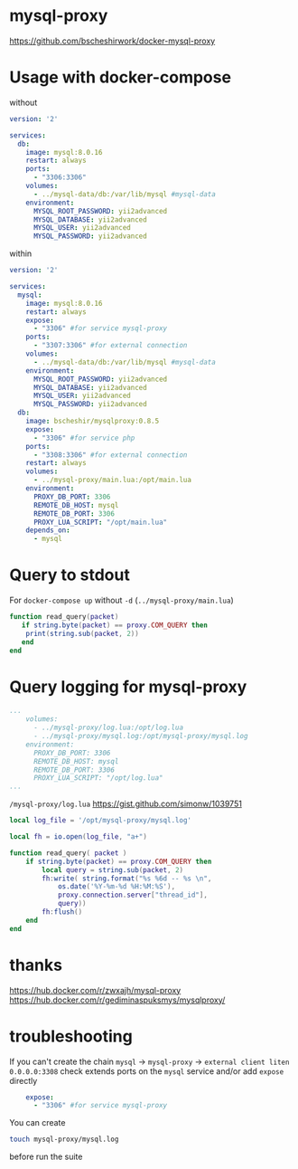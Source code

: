 # mysql-proxy
https://github.com/bscheshirwork/docker-mysql-proxy

# Usage with docker-compose

without
```yml
version: '2'

services:
  db:
    image: mysql:8.0.16
    restart: always
    ports:
      - "3306:3306"
    volumes:
      - ../mysql-data/db:/var/lib/mysql #mysql-data
    environment:
      MYSQL_ROOT_PASSWORD: yii2advanced
      MYSQL_DATABASE: yii2advanced
      MYSQL_USER: yii2advanced
      MYSQL_PASSWORD: yii2advanced
```

within
```yml
version: '2'

services:
  mysql:
    image: mysql:8.0.16
    restart: always
    expose:
      - "3306" #for service mysql-proxy
    ports:
      - "3307:3306" #for external connection
    volumes:
      - ../mysql-data/db:/var/lib/mysql #mysql-data
    environment:
      MYSQL_ROOT_PASSWORD: yii2advanced
      MYSQL_DATABASE: yii2advanced
      MYSQL_USER: yii2advanced
      MYSQL_PASSWORD: yii2advanced
  db:
    image: bscheshir/mysqlproxy:0.8.5
    expose:
      - "3306" #for service php
    ports:
      - "3308:3306" #for external connection
    restart: always
    volumes: 
      - ../mysql-proxy/main.lua:/opt/main.lua
    environment:
      PROXY_DB_PORT: 3306
      REMOTE_DB_HOST: mysql
      REMOTE_DB_PORT: 3306
      PROXY_LUA_SCRIPT: "/opt/main.lua"
    depends_on:
      - mysql
```

# Query to stdout
For `docker-compose up` without `-d` (`../mysql-proxy/main.lua`)
```lua
function read_query(packet)
   if string.byte(packet) == proxy.COM_QUERY then
	print(string.sub(packet, 2))
   end
end
```

# Query logging for mysql-proxy 

```yml
...
    volumes:
      - ../mysql-proxy/log.lua:/opt/log.lua
      - ../mysql-proxy/mysql.log:/opt/mysql-proxy/mysql.log
    environment:
      PROXY_DB_PORT: 3306
      REMOTE_DB_HOST: mysql
      REMOTE_DB_PORT: 3306
      PROXY_LUA_SCRIPT: "/opt/log.lua"
...
```

`/mysql-proxy/log.lua` https://gist.github.com/simonw/1039751
```lua
local log_file = '/opt/mysql-proxy/mysql.log'

local fh = io.open(log_file, "a+")

function read_query( packet )
    if string.byte(packet) == proxy.COM_QUERY then
        local query = string.sub(packet, 2)
        fh:write( string.format("%s %6d -- %s \n", 
            os.date('%Y-%m-%d %H:%M:%S'), 
            proxy.connection.server["thread_id"], 
            query)) 
        fh:flush()
    end
end
```
# thanks

https://hub.docker.com/r/zwxajh/mysql-proxy
https://hub.docker.com/r/gediminaspuksmys/mysqlproxy/

# troubleshooting
If you can't create the chain `mysql` -> `mysql-proxy` -> `external client liten 0.0.0.0:3308`
check extends ports on the `mysql` service and/or add `expose` directly
```yml
    expose:
      - "3306" #for service mysql-proxy
```

You can create
```sh
touch mysql-proxy/mysql.log
```
before run the suite